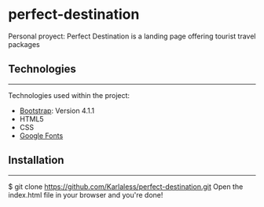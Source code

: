 # perfect-destination
Personal proyect: Perfect Destination is a landing page offering tourist travel packages

## Technologies
***
Technologies used within the project:
* [Bootstrap](https://getbootstrap.com/): Version 4.1.1 
* HTML5
* CSS
* [Google Fonts](https://fonts.google.com/)

## Installation
***
$ git clone https://github.com/Karlaless/perfect-destination.git
Open the index.html file in your browser and you're done!
